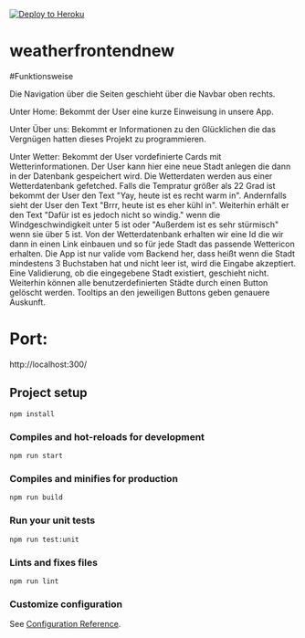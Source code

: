 [![Deploy to Heroku](https://github.com/lucasish/weatherfrontend/actions/workflows/main.yml/badge.svg)](https://github.com/lucasish/weatherfrontend/actions/workflows/main.yml)

# weatherfrontendnew

#Funktionsweise

Die Navigation über die Seiten geschieht über die Navbar oben rechts. 

Unter Home: Bekommt der User eine kurze Einweisung in unsere App. 

Unter Über uns: Bekommt er Informationen zu den Glücklichen die das Vergnügen hatten dieses Projekt zu programmieren. 

Unter Wetter: Bekommt der User vordefinierte Cards mit Wetterinformationen. Der User kann hier eine neue Stadt anlegen die dann in der Datenbank 
gespeichert wird. Die Wetterdaten werden aus einer Wetterdatenbank gefetched. 
Falls die Tempratur größer als 22 Grad ist bekommt der User den Text "Yay, heute ist es recht warm in". Andernfalls sieht der User den Text "Brrr, heute ist es eher kühl in".
Weiterhin erhält er den Text "Dafür ist es jedoch nicht so windig." wenn die Windgeschwindigkeit unter 5 ist oder "Außerdem ist es sehr stürmisch" wenn sie über 5 ist.
Von der Wetterdatenbank erhalten wir eine Id die wir dann in einen Link einbauen und so für jede Stadt das passende Wettericon erhalten. 
Die App ist nur valide vom Backend her, dass heißt wenn die Stadt mindestens 3 Buchstaben hat und nicht leer ist, wird die Eingabe akzeptiert.
Eine Validierung, ob die eingegebene Stadt existiert, geschieht nicht. Weiterhin können alle benutzerdefinierten Städte durch einen Button gelöscht werden. 
Tooltips an den jeweiligen Buttons geben genauere Auskunft.

# Port: 
http://localhost:300/
## Project setup
```
npm install
```

### Compiles and hot-reloads for development
```
npm run start
```

### Compiles and minifies for production
```
npm run build
```

### Run your unit tests
```
npm run test:unit
```

### Lints and fixes files
```
npm run lint
```

### Customize configuration
See [Configuration Reference](https://cli.vuejs.org/config/).
